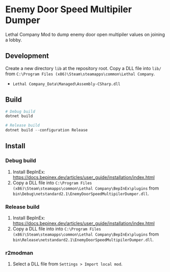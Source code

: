 # Enemy Door Speed Multipiler Dumper

Lethal Company Mod to dump enemy door open multipiler values on joining a lobby.

## Development

Create a new directory `lib` at the repository root.
Copy a DLL file into `lib/` from `C:\Program Files (x86)\Steam\steamapps\common\Lethal Company`.

- `Lethal Company_Data\Managed\Assembly-CSharp.dll`

## Build

```powershell
# Debug build
dotnet build

# Release build
dotnet build --configuration Release
```

## Install

### Debug build

1. Install BeplnEx: https://docs.bepinex.dev/articles/user_guide/installation/index.html
2. Copy a DLL file into `C:\Program Files (x86)\Steam\steamapps\common\Lethal Company\BepInEx\plugins` from `bin\Debug\netstandard2.1\EnemyDoorSpeedMultipilerDumper.dll`.

### Release build

1. Install BeplnEx: https://docs.bepinex.dev/articles/user_guide/installation/index.html
2. Copy a DLL file into into `C:\Program Files (x86)\Steam\steamapps\common\Lethal Company\BepInEx\plugins` from `bin\Release\netstandard2.1\EnemyDoorSpeedMultipilerDumper.dll`.

### r2modman

1. Select a DLL file from `Settings > Import local mod`.
